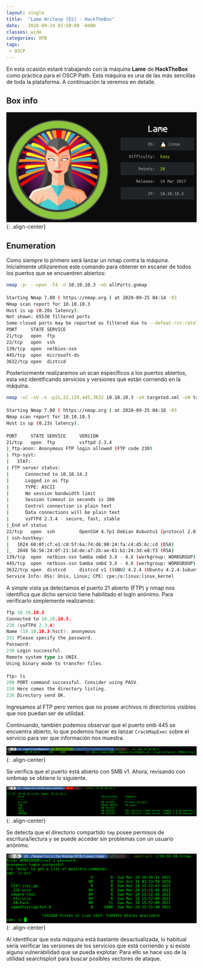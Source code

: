 ```yaml
---
layout: single
title:  "Lame Writeup [ES] - HackTheBox"
date:   2020-09-24 03:50:00 -0400
classes: wide
categories: HTB
tags:
 - OSCP
---
```


En esta ocasión estaré trabajando con la máquina **Lame** de **HackTheBox** como práctica para el OSCP Path. Esta máquina es una de las más sencillas de toda la plataforma. A continuación la veremos en detalle.


## Box info

![Machine Info](/images/HTB/Lame/00-info.png "Machine Info"){: .align-center}



## Enumeration

Como siempre lo primero será lanzar un nmap contra la máquina. Inicialmente utilizaremos este comando para obtener en escaner de todos los puertos que se encuentren abiertos:

```bash
nmap -p- --open -T4 -n 10.10.10.3 -oG allPorts.gnmap

Starting Nmap 7.80 ( https://nmap.org ) at 2020-09-25 04:14 -03
Nmap scan report for 10.10.10.3
Host is up (0.20s latency).
Not shown: 65530 filtered ports
Some closed ports may be reported as filtered due to --defeat-rst-ratelimit
PORT     STATE SERVICE
21/tcp   open  ftp
22/tcp   open  ssh
139/tcp  open  netbios-ssn
445/tcp  open  microsoft-ds
3632/tcp open  distccd
```

Posteriormente realizaremos un scan específicos a los puertos abiertos, esta vez identificando servicios y versiones que están corriendo en la máquina.


```bash
nmap -sC -sV -n -p21,22,139,445,3632 10.10.10.3 -oX targeted.xml -oN targeted.nmap

Starting Nmap 7.80 ( https://nmap.org ) at 2020-09-25 04:18 -03
Nmap scan report for 10.10.10.3
Host is up (0.23s latency).

PORT     STATE SERVICE     VERSION
21/tcp   open  ftp         vsftpd 2.3.4
|_ftp-anon: Anonymous FTP login allowed (FTP code 230)
| ftp-syst:
|   STAT:
| FTP server status:
|      Connected to 10.10.14.2
|      Logged in as ftp
|      TYPE: ASCII
|      No session bandwidth limit
|      Session timeout in seconds is 300
|      Control connection is plain text
|      Data connections will be plain text
|      vsFTPd 2.3.4 - secure, fast, stable
|_End of status
22/tcp   open  ssh         OpenSSH 4.7p1 Debian 8ubuntu1 (protocol 2.0)
| ssh-hostkey:
|   1024 60:0f:cf:e1:c0:5f:6a:74:d6:90:24:fa:c4:d5:6c:cd (DSA)
|_  2048 56:56:24:0f:21:1d:de:a7:2b:ae:61:b1:24:3d:e8:f3 (RSA)
139/tcp  open  netbios-ssn Samba smbd 3.X - 4.X (workgroup: WORKGROUP)
445/tcp  open  netbios-ssn Samba smbd 3.X - 4.X (workgroup: WORKGROUP)
3632/tcp open  distccd     distccd v1 ((GNU) 4.2.4 (Ubuntu 4.2.4-1ubuntu4))
Service Info: OSs: Unix, Linux; CPE: cpe:/o:linux:linux_kernel
```

A simple vista ya detectamos el puerto 21 abierto (FTP) y nmap nos identifica que dicho servicio tiene habilitado el login anónimo. Para verificarlo simplemente realizamos:

```go
ftp 10.10.10.3
Connected to 10.10.10.3.
220 (vsFTPd 2.3.4)
Name (10.10.10.3:hsct): anonymous
331 Please specify the password.
Password:
230 Login successful.
Remote system type is UNIX.
Using binary mode to transfer files.

ftp> ls
200 PORT command successful. Consider using PASV.
150 Here comes the directory listing.
226 Directory send OK.
```

Ingresamos al FTP pero vemos que no posee archivos ni directorios visibles que nos puedan ser de utilidad.

Continuando, también podemos observar que el puerto smb 445 se encuentra abierto, lo que podemos hacer es lanzar ```CrackMapExec``` sobre el servicio para ver que información nos muestra.

![SMB](/images/HTB/Lame/04-smb.png "SMB"){: .align-center}

Se verifica que el puerto está abierto con SMB v1. Ahora, revisando con smbmap se obtiene lo siguiente.

![SMB](/images/HTB/Lame/05-smb.png "SMB"){: .align-center}

Se detecta que el directorio compartido ```tmp``` posee permisos de escritura/lectura y se puede acceder sin problemas con un usuario anónimo.

![SMB](/images/HTB/Lame/06-smb.png "SMB"){: .align-center}

Al identificar que esta máquina está bastante desactualizada, lo habitual sería verificar las versiones de los servicios que está corriendo y si existe alguna vulnerabilidad que se pueda explotar. Para ello se hace uso de la utilidad searchsploit para buscar posibles vectores de ataque.


